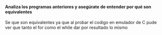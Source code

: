 #### Analiza los programas anteriores y asegúrate de entender por qué son equivalentes
Se que son equivalentes ya que al probar el codigo en emulador de C pude ver que tanto el for como el while dar por resultado lo mismo
